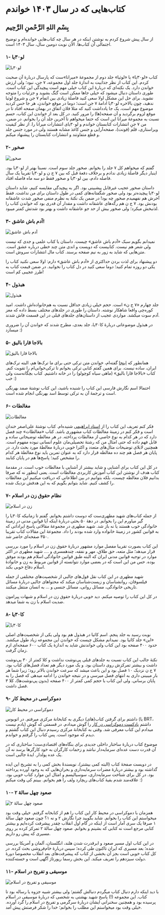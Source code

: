 # کتاب‌هایی که در سال ۱۴۰۳ خواندم
## بِسْمِ اللهِ الرَّحْمنِ الرَّحِیم
از سال پیش شروع کردم به نوشتن اینکه در هر سال چه کتاب‌هایی خوانده‌ام و توضیح اجتمالی آن کتاب‌ها. الآن نوبت دومین سال، سال ۱۴۰۳ است.

### ۱- لو۳۰یا

![لو۳۰یا](https://miranaa.ir/uploads/0a25b5e80c3942958afe11140a82962c.w_1170,h_2071,r_k.jpg)

کتاب «لو۳۰یا» یا «لوثیا» جلد دوم از مجموعهٔ «میرانا»ست که پارسال دربارهٔ آن صحبت کردم. این کتاب از نظر جذابیت به اندازهٔ جلد اول مجموعه، ۷ جن، نبود؛ ولی ارزش خواندن دارد. یک نکته‌ای که دربارهٔ این کتاب خیلی مهم است پیچیدگی این کتاب است. طوری داستان دنبال میشود که خیلی جاها ممکن است گنگ بشوید و جزئیات را متوجه نشوید. برای حل این مشکل اولا سعی کنید فاصلهٔ زیادی بین اتمام ۷ جن و شروع لوثیا ندهید، چون بالاخره لو۳۰یا ادامهٔ ۷ جن است؛ دوما در موقع خواندن، هر جا حس کردید موضوع مهم است، یک جا یادداشت کنید که مثلا فلان اتفاق در بهمان صفحه افتاد تا در موقع لزوم برگردید و آن صفحه(ها) را مرور کنید.
در کل بعد از خواندن این کتاب، حسم نسبت به مجموعهٔ میرانا این است که حتما میخواهم تا آخرین جلد آن را بخوانم.
در ضمن، من ۷ جنِ انتشارات کتابستان خواندم و لو۳۰یای انتشارات میرانا را. از نظر کیفیت ویراستاری، قلم (فونت)، صفحه‌آرایی و جنس کاغذ مشابه هستند ولی در مورد جنس جلد و قطع متفاوتند و انتشارات کتابستان را پیشنهاد میکنم.

### ۲- صخور

![صخور](https://ketabestan.net/wp-content/uploads/2020/09/sakhor-44.jpg)

گفتم که میخواهم کل ۷ جلد را بخوانم. صخور جلد سوم است. نسبتا بهتر از لو۳۰یا بود. اینبار دیگر فاصلهٔ زیادی ندادم و برخلاف دفعهٔ قبل که بین ۷ ج ن و لو۳۰یا تقریبا یک سال فاصله دادم، بین لو۳۰یا و صخور فقط دو سه ماه فاصله افتاد.

داستان صخور عجیب غیرقابل پیشبینی بود. اگر به پیچیدگی مقایسه کنیم، شاید داستان لو۳۰یا پیچیده‌تر بود ولی صخور شگفتانه‌های کمی در طول داستان برای من نداشت. فقط آخرش هم نفهمیدم صخور چه بود! در ضمن یک نکتهٔ به نظرم منفی صخور شدت عاشقانه بودنش بود. ۷ ج ن هم رگه‌های عاشقانه داشت و مقدار آن قدری بود که خواندن کتاب را لذتبخش میکرد؛ ولی صخور بیش از حد جو عاشقانه داشت و بهتر بود شدتش کمتر میبود.

### ۳- آدم باش عاشق!

![آدم باش عاشق](https://img.ketabrah.ir/img/l/5254541328925634.jpg)

نمیدانم بگویم سبک «آدم باش عاشق» چیست. داستان یا کتاب علمی و جدی که نیست ولی شعر هم نیست. کتابیست که دویست و اندی متن چند خطی درباره عشق است. متن‌هایی که شاید به زور به نیم صفحه برسند. کتاب مال انتشارات سروش است.

دو پیشنهاد برای لذت بردن حداکثری از «آدم باش عاشق» دارم: اولا سعی نکنید کتاب را یکی دو روزه تمام کنید؛ دوما سعی کنید در دل کتاب را نخوانید. در ضمن قیمت کتاب به طرز عجیبی کم است!

### ۴- هبذول

![هبذول](https://ketabestan.net/wp-content/uploads/2020/09/habzol.jpg)

جلد چهارم «۷ ج ن» است. حجم خیلی زیادی حداقل نسبت به هم‌خانواده‌اش داشت. امید کوره‌چی واقعا شاهکار نوشته. داستان را طوری در جلدهای مختلف بسط داده که مغز آدم سوت میکشد. مواردی عجیب از داستان‌های جلدهای قبلی در این قسمت فاش شدند.

در هبذول موضوعاتی دربارهٔ کا۳۰یا، جلد بعدی، مطرح شدند که خواندن آن را ضروری میسازد :)

### ۵- بالاجا قارا بالیق

![بالاجا قارا بالیق](https://www.sorgulamazamani.com/assets/uploads/books/12.jpg)

همانطور که [اینجا](https://mas.to/@RezaHoss/112399691697098415) گفته‌ام، خواندن متن ترکی حتی برای ما ترک‌ها هم، البته ترک‌های ایران، ساده نیست. برای همین گفتم کتابی ترکی بخوانم تا ترکی‌خوانی‌ام را تقویت کنم. کتاب «بالاجا قارا بالیق» (ماهی سیاه کوچولو) را در خانه داشتیم. کتاب بچگانه‌ست ولی خب :)

احتمالا اسم نگارش فارسی این کتاب را شنیده باشید، این کتاب نوشتهٔ صمد بهرنگی است و ترجمهٔ آن به ترکی توسط اسد بهرنگی انجام شده است.

### ۶- مغالطات

![مغالطات](https://www.iranketab.ir/Images/ProductImages/11f329ff4fe84f5f90d22c67123ece8d.jpg)

فکر کنم تعریف این کتاب را از [استاد ابراهیمی](https://virasty.com/ebrahimi_mahdi110) شنیده‌ام. کتاب نوشتهٔ علی‌اصغر خندان است و فکر کنم در زمینهٔ مغالطات کتاب مشهوری باشد. کتاب «مغالطات» چند فصل دارد که در هر کدام به نوع خاصی از مغالطات پرداخته. در هر مغالطه توضیحاتی ساده و قابل فهم داده که حتی امثال من که رشتهٔ تحصیلی‌مان علوم انسانی نبوده مفهوم است. همچنین لابلای توضیحات مثال‌های متعدد و اکثرا خوبی دربارهٔ مغالطهٔ مورد بحث دارد. در پایان هر فصل هم چند ده مغالطه قرار دارد که به عنوان تمرین باید نوع مغالطهٔ هر کدام را مشخص کنید؛ پاسخ‌ها هم در پایان کتابند.

در کل این کتاب برای آشنایی و شاید بیشتر از آشنایی با مغالطات خوب است. در مقدمهٔ کتاب هدف از نوشتن این کتاب آموزش کاربردی مغالطات است. یعنی اینطور نه که صرفا بدانیم فلان مغالطه چیست، بلکه بتوانیم در بین اطلاعاتی که دریافت میکنیم این مغالطات را کشف کنیم. شاید بتوانم بگویم که به این هدفش نزدیک شده.

### ۷- نظام حقوق زن در اسلام

![زن در اسلام](https://img.ketabrah.ir/img/l/7767941103059635.jpg)

از جمله کتاب‌های شهید مطهری‌ست که دوست داشتم بخوانم. گفتم تا زمانیکه کا۳۰یا را گیر میاورم این را بخوانم. در دههٔ ۵۰ بحثی دربارهٔ اینکه آیا قوانین مدنی در زمینهٔ خانوادگی خوب هستند یا نه باز شد. شهید مطهری در مجموعهٔ مقالاتی پاسخ ایراداتی که به قوانین کشور در زمینهٔ خانواده وارد شده بودند را داد. مجموعهٔ این مقالات کتاب تقریبا ۳۵۰ صفحه‌ای حاضر شد.

این کتاب بصورت تقریبا مفصل موارد مشهور دربارهٔ حقوق زن در اسلام را مورد بررسی قرار میدهد؛ مثل متعه، حق طلاق، مهر و نفقه، چندهمسری و …. شهید مطهری در اکثر موارد در توجیه قوانین مدنی ایران که البته طبق قوانین خانوادگی اسلام هم بودند موفق بوده. حس من این است که در بعضی موارد نتوانسته از قوانین مربوط به زن و خانوادهٔ اسلام دفاع خوبی بکند.

شهید مطهری در این کتاب نقل قول‌های جالبی از شخصیت‌های مختلفی از جمله فیلسوفان، روانشناسان و زیست‌شناسان میکند که محتواهای جالبی دربارهٔ مسائل تاریخی خانوادگی، مسائل روانی، مسائل جنسی و … به انسان منتقل میکنند.

در کل این کتاب را توصیه میکنم. دید خوبی دربارهٔ حقوق زن در اسلام و شبهات پیرامون ضدیت اسلام با زن به شما میدهد.

### ۸- کا۳۰یا

![کا۳۰یا](https://digibookshahr.com/wp-content/uploads/2022/05/ezgif-3-374c482cbb.jpg)

نوبت رسید به جلد پنجم. اسم کاثیا در هبذول هم بود ولی یکی از شخصیت‌های اصلی «این» جلد کاثیا بود. نمیدانم مشکل چیست که خواندن این مجموعه زیاد طول میکشد. حدود ۴۰۰ صفحه بود این کتاب ولی خواندنش شاید به اندازهٔ یک کتاب ۶۰۰ صفحه‌ای ازم زمان گرفت.

نکتهٔ جالب این کتاب نسبت به جلدهای قبلی پی‌نوشت نداشت و کلا کمتر از ۳۰ پی‌نوشت داشت و بیشتر تمرکزش روی داستان بود. و یک مورد دیگر هم تعداد فصل‌های کتاب بود. ۷ ج ن نزدیک ۱۰ فصل بود و این باعث میشد که سرعت خواندن بالاتر رود؛ زیرا شما هر بار میبینی داری به انتهای فصل میرسی و در نتیجه خواندن را ادامه میدهی که فصل را به پایان برسانی. ولی این کتاب با حجم کمی کمتر از ۴۰۰ صفحه (بدون پی‌نوشت‌ها)، کلا ۳ فصل داشت.

### ۹- دموکراسی در محیط کار

![دموکراسی در محیط کار](https://www.30book.com/Media/Book/75103.jpg)

داشتم برای گرفتن کتاب(های) دیگری به کتابخانهٔ مرکزی میرفتم. در اتوبوس (یا BRT، یادم نیست) داشتم [پادکست دموکراسی در کار](https://democracydarkar.com/) را گوش میدادم. در قسمتی که گوش میدادم این کتاب معرفی شد. وقتی به کتابخانهٔ مرکزی رسیدم دنبال این کتاب گشتم و دیدم که موجود است. پس کتاب را گرفتم و خواندم.

موضوع کتاب دربارهٔ ساختار داخلی جدیدی برای بنگاه‌های اقتصادی‌ست؛ ساختاری که در آن قدرت دست عده‌ای سرمایه‌دار نباشد و زحمات کارگران به خود کارگرها برسد نه آن یک عده پولدار. ایدهٔ جالبی است.

در دویست صفحهٔ کتاب (البته کمی بیشتر)، نویسندهْ بخش کمی را به تشریح این ایده گذاشته بود و بیشتر دربارهٔ مضرات سرمایه‌داری و بحران‌هایی که به وجود آورده پرداخته بود. در کل برای شناخت سرمایه‌داری، سوسیالیسم و امثال این موارد کتاب خوبی بود. علاقه‌مند شدم بقیهٔ کتاب‌های ریچارد ولف را هم بخوانم. ببینم کی وقت میکنم :)

### ۱۰- صعود چهل سالهٔ ۲

![صعود چهل سالهٔ ۲](https://soada.ir/wp-content/uploads/2024/01/%D8%AA%D8%B5%D9%88%DB%8C%D8%B1-%D8%B3%D8%A7%DB%8C%D8%AA-%D8%B5%D8%B9%D9%88%D8%AF.jpg)

همزمان با دموکراسی در محیط کار این کتاب را هم از کتابخانه گرفتم. خیلی وقت بود میخواستم این کتاب را بخوانم. شاید بگویید چرا نگارش ۲ و نه ۱؟ چون صعود چهل سالهٔ ۱ صرفا یک سری آمار است از اینکه در گام اول انقلاب چقدر پیشرفت کرده‌ایم و بیشتر کتابی مرجع است نه کتابی که بشینم و بخوانم. صعود چهل سالهٔ ۲ تمرکز کرده بر روی مسیری که پیش رو داریم.

در این کتاب اول مسیر صعود و ابرقدرت شدن هلند، انگلستان، آلمان و آمریکا بررسی شده؛ بعد مسیری که ایران تاکنون طی کرده؛ سپس دربارهٔ خام‌فروشی بحث کرده. در کل کتاب خوبی است بجز آن بخشی از کتاب که پیشرفت‌های بعد انقلاب مخصوصا دورهٔ دولت سیزدهم را تعریف میکند. این بخش رسما رپورتاژ آگهی است و خسته‌کننده.

### ۱۱- موسیقی و تفریح در اسلام

![موسیقی و تفریح در اسلام](https://www.iranidata.com/wp-content/uploads/music.in_.islam_.jpg)

با دید اینکه دارم دنبال کتاب میگردم دنبالش گشتم؛ ولی بیشتر شبیه جزوه یا رساله بود تا کتاب. این مجموعه (!) پاسخ شهید بهشتی به شخصی که دربارهٔ موسیقی در اسلام پرسیده بود و همچنین سخنرانی ایشان دربارهٔ سرگرمی و تفریخ در اسلام را گرد آورده. خیلی وقت بود میخواستم این مطلب را بخوانم؛ خدا را شکر فرصتش پیش آمد.